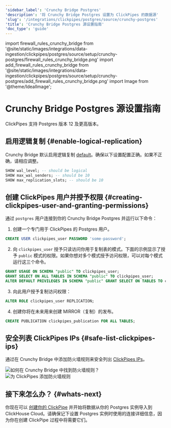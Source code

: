 ```yaml
---
'sidebar_label': 'Crunchy Bridge Postgres'
'description': '将 Crunchy Bridge Postgres 设置为 ClickPipes 的数据源'
'slug': '/integrations/clickpipes/postgres/source/crunchy-postgres'
'title': 'Crunchy Bridge Postgres 源设置指南'
'doc_type': 'guide'
---
```


import firewall_rules_crunchy_bridge from '@site/static/images/integrations/data-ingestion/clickpipes/postgres/source/setup/crunchy-postgres/firewall_rules_crunchy_bridge.png'
import add_firewall_rules_crunchy_bridge from '@site/static/images/integrations/data-ingestion/clickpipes/postgres/source/setup/crunchy-postgres/add_firewall_rules_crunchy_bridge.png'
import Image from '@theme/IdealImage';


# Crunchy Bridge Postgres 源设置指南

ClickPipes 支持 Postgres 版本 12 及更高版本。

## 启用逻辑复制 {#enable-logical-replication}

Crunchy Bridge 默认启用逻辑复制 [default](https://docs.crunchybridge.com/how-to/logical-replication)。确保以下设置配置正确。如果不正确，请相应调整。

```sql
SHOW wal_level; -- should be logical
SHOW max_wal_senders; -- should be 10
SHOW max_replication_slots; -- should be 10
```

## 创建 ClickPipes 用户并授予权限 {#creating-clickpipes-user-and-granting-permissions}

通过 `postgres` 用户连接到你的 Crunchy Bridge Postgres 并运行以下命令：

1. 创建一个专门用于 ClickPipes 的 Postgres 用户。

```sql
CREATE USER clickpipes_user PASSWORD 'some-password';
```

2. 向 `clickpipes_user` 授予只读访问你用于复制表的模式。下面的示例显示了授予 `public` 模式的权限。如果你想对多个模式授予访问权限，可以对每个模式运行这三个命令。

```sql
GRANT USAGE ON SCHEMA "public" TO clickpipes_user;
GRANT SELECT ON ALL TABLES IN SCHEMA "public" TO clickpipes_user;
ALTER DEFAULT PRIVILEGES IN SCHEMA "public" GRANT SELECT ON TABLES TO clickpipes_user;
```

3. 向此用户授予复制访问权限：

```sql
ALTER ROLE clickpipes_user REPLICATION;
```

4. 创建你将在未来用来创建 MIRROR（复制）的发布。

```sql
CREATE PUBLICATION clickpipes_publication FOR ALL TABLES;
```

## 安全列表 ClickPipes IPs {#safe-list-clickpipes-ips}

通过在 Crunchy Bridge 中添加防火墙规则来安全列出 [ClickPipes IPs](../../index.md#list-of-static-ips)。

<Image size="lg" img={firewall_rules_crunchy_bridge} alt="如何在 Crunchy Bridge 中找到防火墙规则？" border/>

<Image size="lg" img={add_firewall_rules_crunchy_bridge} alt="为 ClickPipes 添加防火墙规则" border/>

## 接下来怎么办？ {#whats-next}

你现在可以 [创建你的 ClickPipe](../index.md) 并开始将数据从你的 Postgres 实例导入到 ClickHouse Cloud。请确保记下设置 Postgres 实例时使用的连接详细信息，因为你在创建 ClickPipe 过程中将需要它们。
